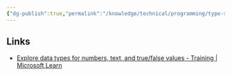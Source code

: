 ```yaml
---
{"dg-publish":true,"permalink":"/knowledge/technical/programming/type-script/","noteIcon":""}
---
```



## Links
- [Explore data types for numbers, text, and true/false values - Training | Microsoft Learn](https://learn.microsoft.com/en-us/training/modules/rust-create-program/3-basic-data-types)
